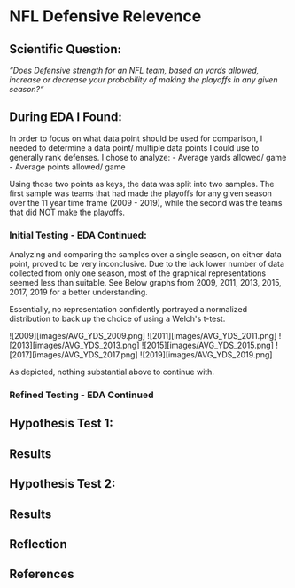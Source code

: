 # NFL Defensive Relevence 

## Scientific Question:

*“Does Defensive strength for an NFL team, based on yards allowed, increase or decrease your probability of making the playoffs in any given season?“* 

## During EDA I Found: 

In order to focus on what data point should be used for comparison, I needed to determine a data point/ multiple data points I could use to generally rank defenses. I chose to analyze:
    - Average yards allowed/ game
    - Average points allowed/ game

Using those two points as keys, the data was split into two samples. The first sample was teams that had made the playoffs for any given season over the 11 year time frame (2009 - 2019), while the second was the teams that did NOT make the playoffs. 

### Initial Testing - EDA Continued:
Analyzing and comparing the samples over a single season, on either data point, proved to be very inconclusive. Due to the lack lower number of data collected from only one season, most of the graphical representations seemed less than suitable. See Below graphs from 2009, 2011, 2013, 2015, 2017, 2019 for a better understanding. 

Essentially, no representation confidently portrayed a normalized distribution to back up the choice of using a Welch's t-test. 

![2009][images/AVG_YDS_2009.png]
![2011][images/AVG_YDS_2011.png]
![2013][images/AVG_YDS_2013.png]
![2015][images/AVG_YDS_2015.png]
![2017][images/AVG_YDS_2017.png]
![2019][images/AVG_YDS_2019.png]

As depicted, nothing substantial above to continue with. 

### Refined Testing - EDA Continued

## Hypothesis Test 1:

## Results

## Hypothesis Test 2:

## Results

## Reflection

## References